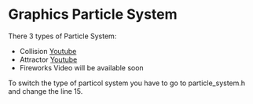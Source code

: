 # Graphics Particle System

There 3 types of Particle System:
* Collision [Youtube](https://www.youtube.com/watch?v=Yk9zg3xoxLM)
* Attractor [Youtube](https://www.youtube.com/watch?v=V8AAOULL-Lw)
* Fireworks Video will be available soon

To switch the type of particol system you have to go to particle_system.h and change the line 15.
